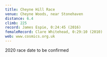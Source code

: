 ```yaml
---
title: Cheyne Hill Race
venue: Cheyne Woods, near Stonehaven
distance: 6.4
climb: 225
record: James Espie, 0:24:45 (2016)
femaleRecord: Clare Whitehead, 0:29:10 (2010)
web: www.cosmics.org.uk
---
```

2020 race date to be confirmed